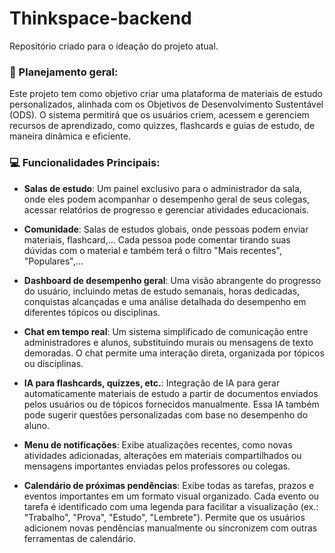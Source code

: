 # Thinkspace-backend

Repositório criado para o ideação do projeto atual.

### 📝 Planejamento geral:

Este projeto tem como objetivo criar uma plataforma de materiais de estudo personalizados, alinhada com os Objetivos de Desenvolvimento Sustentável (ODS). O sistema permitirá que os usuários criem, acessem e gerenciem recursos de aprendizado, como quizzes, flashcards e guias de estudo, de maneira dinâmica e eficiente.

### 💻 Funcionalidades Principais:

- **Salas de estudo**: Um painel exclusivo para o administrador da sala, onde eles podem acompanhar o desempenho geral de seus colegas, acessar relatórios de progresso e gerenciar atividades educacionais.

- **Comunidade**: Salas de estudos globais, onde pessoas podem enviar materiais, flashcard,... Cada pessoa pode comentar tirando suas dúvidas com o material e também terá o filtro "Mais recentes", "Populares",...

- **Dashboard de desempenho geral**: Uma visão abrangente do progresso do usuário, incluindo metas de estudo semanais, horas dedicadas, conquistas alcançadas e uma análise detalhada do desempenho em diferentes tópicos ou disciplinas.

- **Chat em tempo real**: Um sistema simplificado de comunicação entre administradores e alunos, substituindo murais ou mensagens de texto demoradas. O chat permite uma interação direta, organizada por tópicos ou disciplinas.

- **IA para flashcards, quizzes, etc.**: Integração de IA para gerar automaticamente materiais de estudo a partir de documentos enviados pelos usuários ou de tópicos fornecidos manualmente. Essa IA também pode sugerir questões personalizadas com base no desempenho do aluno.

- **Menu de notificações**: Exibe atualizações recentes, como novas atividades adicionadas, alterações em materiais compartilhados ou mensagens importantes enviadas pelos professores ou colegas.

- **Calendário de próximas pendências**: Exibe todas as tarefas, prazos e eventos importantes em um formato visual organizado. Cada evento ou tarefa é identificado com uma legenda para facilitar a visualização (ex.: "Trabalho", "Prova", "Estudo", "Lembrete"). Permite que os usuários adicionem novas pendências manualmente ou sincronizem com outras ferramentas de calendário.
